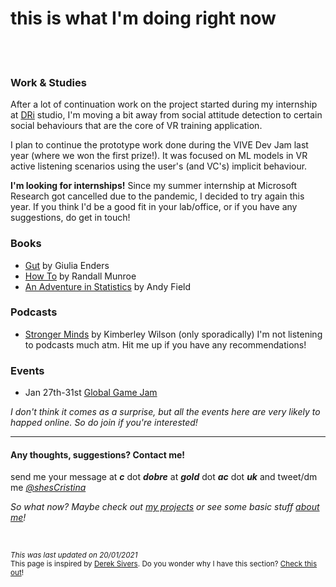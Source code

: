 # **this is what I'm doing right now**
<br><br>
### Work & Studies

After a lot of continuation work on the project started during my internship at [DRi](https://www.dreamrealityinteractive.com/) studio, I'm moving a bit away from social attitude detection to certain social behaviours that are the core of VR training application.

I plan to continue the prototype work done during the VIVE Dev Jam last year (where we won the first prize!). It was focused on ML models in VR active listening scenarios using the user's (and VC's) implicit behaviour.

**I'm looking for internships!** Since my summer internship at Microsoft Research got cancelled due to the pandemic, I decided to try again this year. If you think I'd be a good fit in your lab/office, or if you have any suggestions, do get in touch! 


### Books
* [Gut](https://www.goodreads.com/book/show/23013953-gut) by Giulia Enders
* [How To](https://www.amazon.co.uk/How-Randall-Munroe/dp/1473680328) by Randall Munroe
* [An Adventure in Statistics](https://uk.sagepub.com/en-gb/eur/an-adventure-in-statistics/book237529) by Andy Field


### Podcasts
* [Stronger Minds](https://www.kimberleywilson.co/podcast) by Kimberley Wilson (only sporadically)
I'm not listening to podcasts much atm. Hit me up if you have any recommendations!



### Events
* Jan 27th-31st [Global Game Jam](https://globalgamejam.org/)

*I don't think it comes as a surprise, but all the events here are very likely to happed online. So do join if you're interested!*
<br>

---

#### Any thoughts, suggestions? Contact me!
send me your message at ***c*** dot ***dobre*** at ***gold*** dot ***ac*** dot ***uk*** 
and tweet/dm me *[@shesCristina](https://twitter.com/shesCristina)*  

*So what now? Maybe check out [my projects](https://cristinadobre.github.io/projects.html) or see some basic stuff [about me](https://cristinadobre.github.io/)!*

<br>

<sup>*This was last updated on 20/01/2021*  
This page is inspired by [Derek Sivers](https://sivers.org/).  Do you wonder why I have this section?  [Check this out](https://nownownow.com/about)!<sup>


